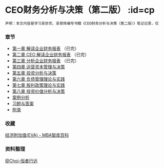 # CEO财务分析与决策（第二版） :id=cp

```html
声明：本文内容是学习吴世农、吴育辉编写书籍《CEO财务分析与决策（第二版）》笔记记录，仅用于个人学习，研究，不传播，不用于商业用途；
```

### 章节

- [第一章 解读企业财务报表](Financial_analysis_and_decision_making/chapter01.md) （已完）
- [第二章 CEO 解读企业财务报表](Financial_analysis_and_decision_making/chapter02.md) （已完）
- [第三章 分析企业财务报表](Financial_analysis_and_decision_making/chapter03.md) （已完）
- [第四章 运营资本管理与决策](Financial_analysis_and_decision_making/chapter04.md)
- [第五章 投资分析与决策](Financial_analysis_and_decision_making/chapter05.md)
- [第六章 负债管理理论与实践](Financial_analysis_and_decision_making/chapter06.md)
- [第七章 股利政策理论与实践](Financial_analysis_and_decision_making/chapter07.md)
- [第八章 投资价值分析与决策](Financial_analysis_and_decision_making/chapter08.md)
- [案例分析](Financial_analysis_and_decision_making/example.md)
- [习题与答案](Financial_analysis_and_decision_making/answer.md)
- [附录](Financial_analysis_and_decision_making/annex.md)

### 收藏
[经济附加值(EVA) - MBA智库百科](https://wiki.mbalib.com/wiki/%E7%BB%8F%E6%B5%8E%E9%99%84%E5%8A%A0%E5%80%BC)

### 资料整理
[@Choi-恒者行远](https://github.com/caioo0)  